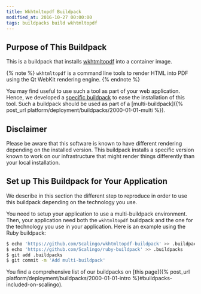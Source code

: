 ```yaml
---
title: Wkhtmltopdf Buildpack
modified_at: 2016-10-27 00:00:00
tags: buildpacks build wkhtmltopdf
---
```


## Purpose of This Buildpack

This is a buildpack that installs [wkhtmltopdf](http://wkhtmltopdf.org) into a container image.

{% note %}
  `wkhtmltopdf` is a command line tools to render HTML into PDF using the Qt WebKit rendering engine.
{% endnote %}

You may find useful to use such a tool as part of your web application. Hence, we developed a [specific buildpack](https://github.com/Scalingo/wkhtmltopdf-buildpack) to ease the installation of this tool. Such a buildpack should be used as part of a [multi-buildpack]({% post_url platform/deployment/buildpacks/2000-01-01-multi %}).

## Disclaimer

Please be aware that this software is known to have different rendering depending on the installed version. This buildpack installs a specific version known to work on our infrastructure that might render things differently than your local installation.

## Set up This Buildpack for Your Application

We describe in this section the different step to reproduce in order to use this buildpack depending on the technology you use.

You need to setup your application to use a multi-buildpack environment. Then, your application need both the `wkhtmltopdf` buildpack and the one for the technology you use in your application. Here is an example using the Ruby buildpack:

```bash
$ echo 'https://github.com/Scalingo/wkhtmltopdf-buildpack' >> .buildpacks
$ echo 'https://github.com/Scalingo/ruby-buildpack' >> .buildpacks
$ git add .buildpacks
$ git commit -m 'Add multi-buildpack'
```

You find a comprehensive list of our buildpacks on [this page]({% post_url platform/deployment/buildpacks/2000-01-01-intro %}#buildpacks-included-on-scalingo).
